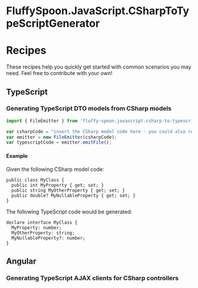 # FluffySpoon.JavaScript.CSharpToTypeScriptGenerator

# Recipes
These recipes help you quickly get started with common scenarios you may need. Feel free to contribute with your own!

## TypeScript
### Generating TypeScript DTO models from CSharp models
```typescript
import { FileEmitter } from 'fluffy-spoon.javascript.csharp-to-typescript-generator';

var csharpCode = "insert the CSharp model code here - you could also read it from a file.";
var emitter = new FileEmitter(csharpCode);
var typescriptCode = emitter.emitFile();
```

#### Example
Given the following CSharp model code:

```
public class MyClass {
  public int MyProperty { get; set; }
  public string MyOtherProperty { get; set; }
  public double? MyNullableProperty { get; set; }
}
```

The following TypeScript code would be generated:

```
declare interface MyClass {
  MyProperty: number;
  MyOtherProperty: string;
  MyNullableProperty?: number;
}
```

## Angular
### Generating TypeScript AJAX clients for CSharp controllers
